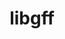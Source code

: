 ---
title: "libgff"
layout: cache
categories: [package, v0.18]
meta: {"versions": ["2.0.0"], "compilers": ["gcc@=7.3.1"], "oss": ["amzn2"], "platforms": ["linux"], "targets": ["aarch64", "graviton2", "x86_64_v3", "x86_64_v4"], "stacks": ["aws-isc", "aws-isc-aarch64"], "num_specs": 4, "num_specs_by_stack": {"aws-isc": 2, "aws-isc-aarch64": 2}}
spec_details: [{"hash": "p3v7waafthtnfkhxwh5r2qjo3okbcgak", "compiler": "gcc@=7.3.1", "versions": ["2.0.0"], "os": "amzn2", "platform": "linux", "target": "x86_64_v3", "variants": ["build_type=RelWithDebInfo", "~ipo"], "stacks": ["aws-isc"], "size": "-", "tarball": "https://binaries.spack.io/releases/v0.18/build_cache/linux-amzn2-x86_64_v3/gcc-7.3.1/libgff-2.0.0/linux-amzn2-x86_64_v3-gcc-7.3.1-libgff-2.0.0-p3v7waafthtnfkhxwh5r2qjo3okbcgak.spack"}, {"hash": "6kev536imopoapshyfgedo6ffxgsyzls", "compiler": "gcc@=7.3.1", "versions": ["2.0.0"], "os": "amzn2", "platform": "linux", "target": "aarch64", "variants": ["build_type=RelWithDebInfo", "~ipo"], "stacks": ["aws-isc-aarch64"], "size": "-", "tarball": "https://binaries.spack.io/releases/v0.18/build_cache/linux-amzn2-aarch64/gcc-7.3.1/libgff-2.0.0/linux-amzn2-aarch64-gcc-7.3.1-libgff-2.0.0-6kev536imopoapshyfgedo6ffxgsyzls.spack"}, {"hash": "n7h67fzlsfu5fuv47fvuhivbegrzntfd", "compiler": "gcc@=7.3.1", "versions": ["2.0.0"], "os": "amzn2", "platform": "linux", "target": "x86_64_v4", "variants": ["build_type=RelWithDebInfo", "~ipo"], "stacks": ["aws-isc"], "size": "-", "tarball": "https://binaries.spack.io/releases/v0.18/build_cache/linux-amzn2-x86_64_v4/gcc-7.3.1/libgff-2.0.0/linux-amzn2-x86_64_v4-gcc-7.3.1-libgff-2.0.0-n7h67fzlsfu5fuv47fvuhivbegrzntfd.spack"}, {"hash": "gvkjyfzranylmd3xiewj77grquwwugpd", "compiler": "gcc@=7.3.1", "versions": ["2.0.0"], "os": "amzn2", "platform": "linux", "target": "graviton2", "variants": ["build_type=RelWithDebInfo", "~ipo"], "stacks": ["aws-isc-aarch64"], "size": "-", "tarball": "https://binaries.spack.io/releases/v0.18/build_cache/linux-amzn2-graviton2/gcc-7.3.1/libgff-2.0.0/linux-amzn2-graviton2-gcc-7.3.1-libgff-2.0.0-gvkjyfzranylmd3xiewj77grquwwugpd.spack"}]
---